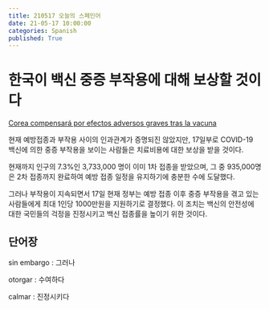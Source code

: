 ```yaml
---
title: 210517 오늘의 스페인어
date: 21-05-17 10:00:00
categories: Spanish
published: True
---
```


# 한국이 백신 중증 부작용에 대해 보상할 것이다

[Corea compensará por efectos adversos graves tras la vacuna](http://world.kbs.co.kr/service/news_view.htm?lang=s&Seq_Code=75811)

현재 예방접종과 부작용 사이의 인과관계가 증명되진 않았지만, 17일부로 COVID-19 백신에 의한 중증 부작용을 보이는 사람들은 치료비용에 대한 보상을 받을 것이다.

현재까지 인구의 7.3%인 3,733,000 명이 이미 1차 접종을 받았으며, 그 중 935,000명은 2차 접종까지 완료하여 예방 접종 일정을 유지하기에 충분한 수에 도달했다.

그러나 부작용이 지속되면서 17일 현재 정부는 예방 접종 이후 중증 부작용을 겪고 있는 사람들에게 최대 1인당 1000만원을 지원하기로 결정했다. 이 조치는 백신의 안전성에 대한 국민들의 걱정을 진정시키고 백신 접종률을 높이기 위한 것이다.

## 단어장

sin embargo : 그러나

otorgar : 수여하다

calmar : 진정시키다
